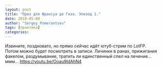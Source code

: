 ```yaml
---
layout: post
title: "Приз для Франсуа де Гиза. Эпизод 1."
date: 2018-05-09
author: "Sergey Pomerantsev"
tags: [практика]
categories:
---
```


Извините, поздновато, но прямо сейчас идёт ютуб-стрим по LotFP.
Потом можно будет посмотреть в записи.
Личинки в ранах, прижигания факелом, раздумывание, тратить ли единственный спел на лечение... ммм...
<https://youtu.be/Ooau9ldAhN4>
